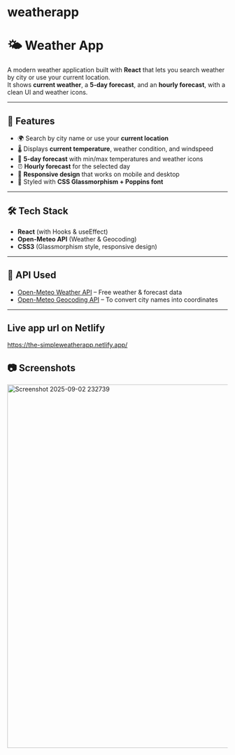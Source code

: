 # weatherapp

# 🌤️ Weather App

A modern weather application built with **React** that lets you search weather by city or use your current location.  
It shows **current weather**, a **5-day forecast**, and an **hourly forecast**, with a clean UI and weather icons.

---

## 🚀 Features

- 🌍 Search by city name or use your **current location**  
- 🌡️ Displays **current temperature**, weather condition, and windspeed  
- 📅 **5-day forecast** with min/max temperatures and weather icons  
- ⏰ **Hourly forecast** for the selected day  
- 📱 **Responsive design** that works on mobile and desktop  
- 🎨 Styled with **CSS Glassmorphism + Poppins font**  

---

## 🛠️ Tech Stack

- **React** (with Hooks & useEffect)  
- **Open-Meteo API** (Weather & Geocoding)  
- **CSS3** (Glassmorphism style, responsive design)  

---

## 🔑 API Used

- [Open-Meteo Weather API](https://open-meteo.com/) – Free weather & forecast data  
- [Open-Meteo Geocoding API](https://open-meteo.com/en/docs/geocoding-api) – To convert city names into coordinates  

---

## Live app url on Netlify
  https://the-simpleweatherapp.netlify.app/
## 📷 Screenshots

<img width="530" height="829" alt="Screenshot 2025-09-02 232739" src="https://github.com/user-attachments/assets/5228bbbf-2035-455c-af5f-71b6172d3360" />

